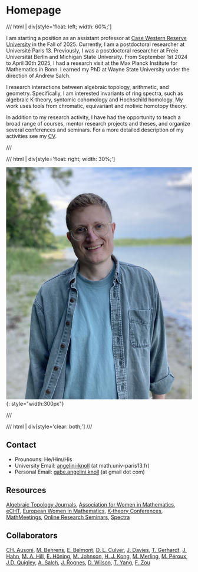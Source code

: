 
# Homepage


/// html | div[style='float: left; width: 60%;']

I am starting a position as an assistant professor at [Case Western Reserve University](https://mathstats.case.edu/) in the Fall of 2025. Currently, I am a postdoctoral researcher at Université Paris 13. Previously, I was a postdoctoral researcher at Freie Universität Berlin and Michigan State University. From September 1st 2024 to April 30th 2025, I had a research visit at the Max Planck Institute for Mathematics in Bonn. I earned my PhD at Wayne State University under the direction of Andrew Salch.

I research interactions between algebraic topology, arithmetic, and geometry. Specifically, I am interested invariants of ring spectra, such as algebraic K-theory, syntomic cohomology and Hochschild homology. My work uses tools from chromatic, equivariant and motivic homotopy theory.

In addition to my research activity, I have had the opportunity to teach a broad range of courses, mentor research projects and theses, and organize several conferences and seminars. For a more detailed description of my activities see my [CV](static/CV-angeliniknoll.pdf). 

///

/// html | div[style='float: right; width: 30%;']

![](images/g.jpg){: style="width:300px"}

///


/// html | div[style='clear: both;']
///


## Contact

* Prounouns: He/Him/His
* University Email: [angelini-knoll](mailto:angelini-knoll@math.univ-paris13.fr) (at math.univ-paris13.fr)
* Personal Email: [gabe.angelini.knoll](mailto:gabe.angelini.knoll@gmail.com) (at gmail dot com)


## Resources

[Algebraic Topology Journals](https://s.wayne.edu/isaksen/algebraic-topology-journals/), 
[Association for Women in Mathematics](https://awm-math.org/),  [eCHT](https://s.wayne.edu/echt/), [European Women in Mathematics](https://www.europeanwomeninmaths.org/), [K-theory Conferences](https://sites.unimi.it/ktf/k-theory-conferences/), [MathMeetings](https://mathmeetings.net/at-gt), [Online Research Seminars](https://researchseminars.org/), [Spectra](https://lgbtmath.org/index.html)

## Collaborators

[CH. Ausoni](https://www.math.univ-paris13.fr/~ausoni/), [M. Behrens](https://www3.nd.edu/~mbehren1/), [E. Belmont](https://sites.google.com/case.edu/ebelmont), [D. L. Culver](https://dlculver.github.io/), [J. Davies](https://sites.google.com/view/jackmdavies/home), [T. Gerhardt](https://users.math.msu.edu/users/gerhar18/Home.html), [J. Hahn](https://web.mit.edu/~jhahn01/www/), [M. A. Hill](https://mikehill.math.umn.edu/), [E. Höning](https://evahoening.netlify.app/), [M. Johnson](https://maxj.phd/), [H. J.  Kong](https://hanajiakong.github.io/), [M. Merling](https://www2.math.upenn.edu/~mmerling/), [M. Péroux](https://www.maximilienperoux.com/), [J.D. Quigley](https://quigleyjd.github.io/), [A. Salch](https://clasprofiles.wayne.edu/profile/dy8211), [J. Rognes](https://www.mn.uio.no/math/personer/vit/rognes/), [D. Wilson](https://dylwil3.github.io/), [T. Yang](https://math.mit.edu/directory/profile.html?pid=2451), [F. Zou](https://zzzflll.github.io/)
